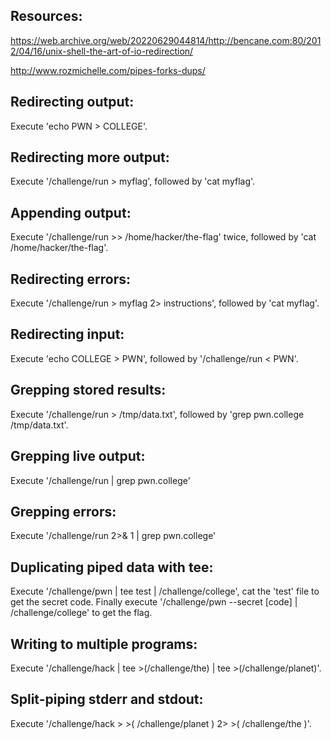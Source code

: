 ## Resources:

https://web.archive.org/web/20220629044814/http://bencane.com:80/2012/04/16/unix-shell-the-art-of-io-redirection/

http://www.rozmichelle.com/pipes-forks-dups/



## Redirecting output:

Execute 'echo PWN > COLLEGE'.



## Redirecting more output:

Execute '/challenge/run > myflag', followed by 'cat myflag'.



## Appending output:

Execute '/challenge/run >> /home/hacker/the-flag' twice, followed by 'cat /home/hacker/the-flag'.



## Redirecting errors:

Execute '/challenge/run > myflag 2> instructions', followed by 'cat myflag'.



## Redirecting input:

Execute 'echo COLLEGE > PWN', followed by '/challenge/run < PWN'.



## Grepping stored results:

Execute '/challenge/run > /tmp/data.txt', followed by 'grep pwn.college /tmp/data.txt'.



## Grepping live output:

Execute '/challenge/run | grep pwn.college'



## Grepping errors:

Execute '/challenge/run 2>& 1 | grep pwn.college'



## Duplicating piped data with tee:

Execute '/challenge/pwn | tee test | /challenge/college', cat the 'test' file to get the secret code. Finally execute '/challenge/pwn --secret [code] | /challenge/college' to get the flag.



## Writing to multiple programs:

Execute '/challenge/hack | tee >(/challenge/the) | tee >(/challenge/planet)'.



## Split-piping stderr and stdout:

Execute '/challenge/hack > >( /challenge/planet ) 2> >( /challenge/the )'.
